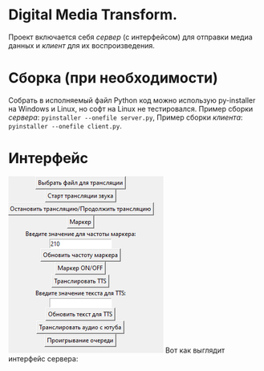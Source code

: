 # Digital Media Transform.
Проект включается себя *сервер* (с интерфейсом) для отправки медиа данных и *клиент* для их воспроизведения.
# Сборка (при необходимости)
Собрать в исполняемый файл Python код можно использую py-installer на Windows и Linux, но софт на Linux не тестировался.
Пример сборки *сервера*: ``` pyinstaller --onefile server.py ```, 
Пример сборки *клиента*: ``` pyinstaller --onefile client.py ```.
# Интерфейс
![alt text](https://github.com/amazingdevvv/DMT/blob/main/images/gui.png)
Вот как выглядит интерфейс сервера:

